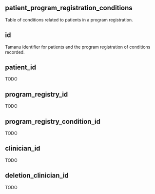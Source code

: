 ## patient_program_registration_conditions

Table of conditions related to patients in a program registration.

## id

Tamanu identifier for patients and the program registration of conditions recorded.

## patient_id

TODO

## program_registry_id

TODO

## program_registry_condition_id

TODO

## clinician_id

TODO

## deletion_clinician_id

TODO

